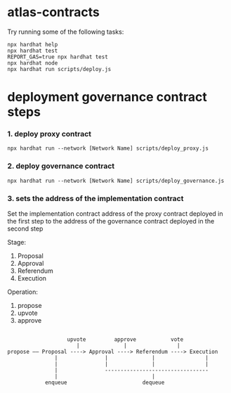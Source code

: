 # atlas-contracts

Try running some of the following tasks:

```shell
npx hardhat help
npx hardhat test
REPORT_GAS=true npx hardhat test
npx hardhat node
npx hardhat run scripts/deploy.js
```

# deployment governance contract steps

### 1. deploy proxy contract

```shell
npx hardhat run --network [Network Name] scripts/deploy_proxy.js
```

### 2. deploy governance contract

```shell
npx hardhat run --network [Network Name] scripts/deploy_governance.js
```

### 3. sets the address of the implementation contract

Set the implementation contract address of the proxy contract deployed in the first step to the address of the
governance contract deployed in the second step

Stage:

1. Proposal
2. Approval
3. Referendum
4. Execution

Operation:

1. propose
2. upvote
3. approve

```

                   upvote         approve           vote
                      |              |                |
propose —— Proposal ----> Approval ----> Referendum ----> Execution
               |               |              |                |
               |               |              |                |
               |               ---------------------------------
               |                              |
            enqueue                        dequeue 
 
```